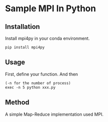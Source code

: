 # Sample MPI In Python

## Installation
Install mpi4py in your conda environment.
```
pip install mpi4py
```

## Usage
First, define your function. And then
```
(-n for the number of process)
exec -n 5 python xxx.py
```

## Method
A simple Map-Reduce implementation used MPI.
